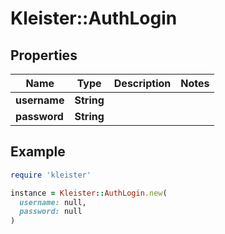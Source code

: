 # Kleister::AuthLogin

## Properties

| Name | Type | Description | Notes |
| ---- | ---- | ----------- | ----- |
| **username** | **String** |  |  |
| **password** | **String** |  |  |

## Example

```ruby
require 'kleister'

instance = Kleister::AuthLogin.new(
  username: null,
  password: null
)
```

